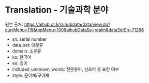 # Translation - 기술과학 분야
원본 출처: https://aihub.or.kr/aihubdata/data/view.do?currMenu=115&topMenu=100&aihubDataSe=realm&dataSetSn=71266
* sn: serial number
* data_set: 대분류
* domain: 소분류
* ko: 한국어
* en: 영어
* included_unknown_words: 전문용어, 신조어 등 포함 여부
* style: 문어체/구어체
